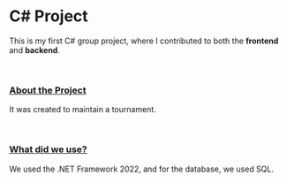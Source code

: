<h1>C# Project</h1>
<p>This is my first C# group project, where I contributed to both the <b>frontend</b> and <b>backend</b>.</p>
<br>
  
<h3><u>About the Project</u></h3>
<p>It was created to maintain a tournament.</p>
<br>
  
<h3><u>What did we use?</u></h3>
<p>We used the .NET Framework 2022, and for the database, we used SQL.</p>


